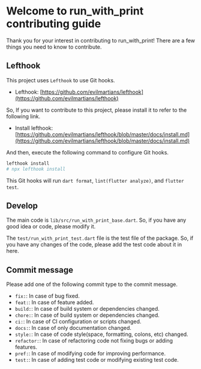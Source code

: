 # Welcome to run_with_print contributing guide

Thank you for your interest in contributing to run_with_print! There are a few things you need to know to contribute.

## Lefthook

This project uses `Lefthook` to use Git hooks.

- Lefthook: [https://github.com/evilmartians/lefthook](https://github.com/evilmartians/lefthook)

So, If you want to contribute to this project, please install it to refer to the following link.

- Install lefthook: [https://github.com/evilmartians/lefthook/blob/master/docs/install.md](https://github.com/evilmartians/lefthook/blob/master/docs/install.md)

And then, execute the following command to configure Git hooks.

```bash
lefthook install
# npx lefthook install
```

This Git hooks will run `dart format`, `lint(flutter analyze)`, and `flutter test`.

## Develop

The main code is `lib/src/run_with_print_base.dart`. So, if you have any good idea or code, please modify it.

The `test/run_with_print_test.dart` file is the test file of the package. So, if you have any changes of the code, please add the test code about it in here.

## Commit message

Please add one of the following commit type to the commit message.

- `fix:`: In case of bug fixed.
- `feat:`: In case of feature added.
- `build:`: In case of build system or dependencies changed.
- `chore:`: In case of build system or dependencies changed.
- `ci:`: In case of CI configuration or scripts changed.
- `docs:`: In case of only documentation changed.
- `style:`: In case of code style(space, formatting, colons, etc) changed.
- `refactor:`: In case of refactoring code not fixing bugs or adding features.
- `pref:`: In case of modifying code for improving performance.
- `test:`: In case of adding test code or modifying existing test code.
